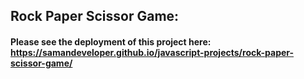 ## Rock Paper Scissor Game:
#### Please see the deployment of this project here: https://samandeveloper.github.io/javascript-projects/rock-paper-scissor-game/
